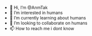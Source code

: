 - 👋 Hi, I’m @AnmTak
- 👀 I’m interested in humans
- 🌱 I’m currently learning about humans
- 💞️ I’m looking to collaborate on humans 
- 📫 How to reach me i dont know

<!---
AnmTak/AnmTak is a ✨ special ✨ repository because its `README.md` (this file) appears on your GitHub profile.
You can click the Preview link to take a look at your changes.
--->
